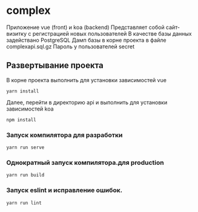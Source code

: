 # complex

Приложение vue (front) и koa (backend)
Представляет собой сайт-визитку с регистрацией новых пользователей
В качестве базы данных задействано PostgreSQL
Дамп базы в корне проекта в файле complexapi.sql.gz
Пароль у пользователей secret

## Развертывание проекта
В корне проекта выполнить для установки зависимостей vue
```
yarn install
```
Далее, перейти в директорию api и выполнить для установки зависимостей koa
```
npm install
```

### Запуск компилятора для разработки
```
yarn run serve
```

### Однократный запуск компилятора.для production
```
yarn run build
```

### Запуск eslint и исправление ошибок.
```
yarn run lint
```